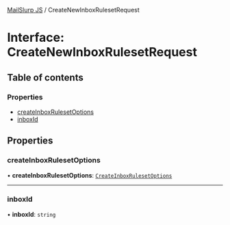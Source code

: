 [MailSlurp JS](../README.md) / CreateNewInboxRulesetRequest

# Interface: CreateNewInboxRulesetRequest

## Table of contents

### Properties

- [createInboxRulesetOptions](CreateNewInboxRulesetRequest.md#createinboxrulesetoptions)
- [inboxId](CreateNewInboxRulesetRequest.md#inboxid)

## Properties

### createInboxRulesetOptions

• **createInboxRulesetOptions**: [`CreateInboxRulesetOptions`](CreateInboxRulesetOptions.md)

___

### inboxId

• **inboxId**: `string`

